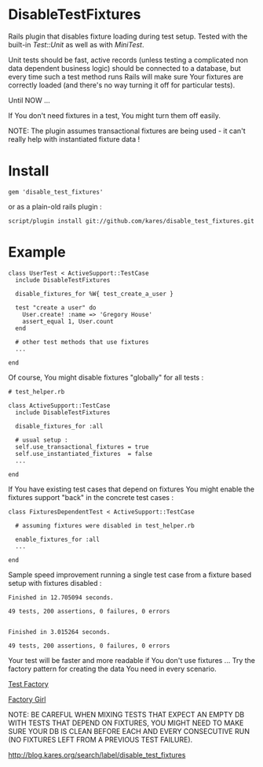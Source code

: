 DisableTestFixtures
===================

Rails plugin that disables fixture loading during test setup.
Tested with the built-in *Test::Unit* as well as with *MiniTest*.

Unit tests should be fast, active records (unless testing a complicated
non data dependent business logic) should be connected to a database, but
every time such a test method runs Rails will make sure Your fixtures are
correctly loaded (and there's no way turning it off for particular tests).

Until NOW ...

If You don't need fixtures in a test, You might turn them off easily.

NOTE: The plugin assumes transactional fixtures are being used - it can't
really help with instantiated fixture data !


Install
=======

    gem 'disable_test_fixtures'

or as a plain-old rails plugin :

    script/plugin install git://github.com/kares/disable_test_fixtures.git


Example
=======

    class UserTest < ActiveSupport::TestCase
      include DisableTestFixtures

      disable_fixtures_for %W{ test_create_a_user }

      test "create a user" do
        User.create! :name => 'Gregory House'
        assert_equal 1, User.count
      end

      # other test methods that use fixtures
      ...

    end

Of course, You might disable fixtures "globally" for all tests :

    # test_helper.rb

    class ActiveSupport::TestCase
      include DisableTestFixtures

      disable_fixtures_for :all

      # usual setup :
      self.use_transactional_fixtures = true
      self.use_instantiated_fixtures  = false
      ...

    end

If You have existing test cases that depend on fixtures You might enable the
fixtures support "back" in the concrete test cases :

    class FixturesDependentTest < ActiveSupport::TestCase

      # assuming fixtures were disabled in test_helper.rb

      enable_fixtures_for :all
      ...

    end


Sample speed improvement running a single test case from a fixture based setup
with fixtures disabled :

    Finished in 12.705094 seconds.

    49 tests, 200 assertions, 0 failures, 0 errors


    Finished in 3.015264 seconds.

    49 tests, 200 assertions, 0 failures, 0 errors


Your test will be faster and more readable if You don't use fixtures ...
Try the factory pattern for creating the data You need in every scenario.

[Test Factory](http://www.dcmanges.com/blog/38)

[Factory Girl](http://github.com/thoughtbot/factory_girl)

NOTE: BE CAREFUL WHEN MIXING TESTS THAT EXPECT AN EMPTY DB WITH TESTS THAT
DEPEND ON FIXTURES, YOU MIGHT NEED TO MAKE SURE YOUR DB IS CLEAN BEFORE EACH
AND EVERY CONSECUTIVE RUN (NO FIXTURES LEFT FROM A PREVIOUS TEST FAILURE).

<http://blog.kares.org/search/label/disable_test_fixtures>
